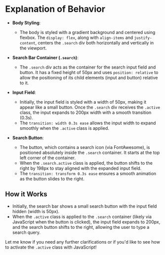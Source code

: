 # Explanation of Behavior

- **Body Styling**:
  - The body is styled with a gradient background and centered using flexbox. The `display: flex`, along with `align-items` and `justify-content`, centers the `.search` div both horizontally and vertically in the viewport.
  
- **Search Bar Container (`.search`)**:
  - The `.search` div acts as the container for the search input field and button. It has a fixed height of 50px and uses `position: relative` to allow the positioning of its child elements (input and button) relative to it.

- **Input Field**:
  - Initially, the input field is styled with a width of 50px, making it appear like a small button. Once the `.search` div receives the `.active` class, the input expands to 200px width with a smooth transition (0.3s).
  - The `transition: width 0.3s ease` allows the input width to expand smoothly when the `.active` class is applied.

- **Search Button**:
  - The button, which contains a search icon (via FontAwesome), is positioned absolutely inside the `.search` container. It starts at the top left corner of the container.
  - When the `.search.active` class is applied, the button shifts to the right by 198px to stay aligned with the expanded input field.
  - The `transition: transform 0.3s ease` ensures a smooth animation as the button slides to the right.

## How it Works

- Initially, the search bar shows a small search button with the input field hidden (width is 50px).
- When the `.active` class is applied to the `.search` container (likely via JavaScript when the button is clicked), the input field expands to 200px, and the search button shifts to the right, allowing the user to type a search query.

Let me know if you need any further clarifications or if you'd like to see how to activate the `.active` class with JavaScript!